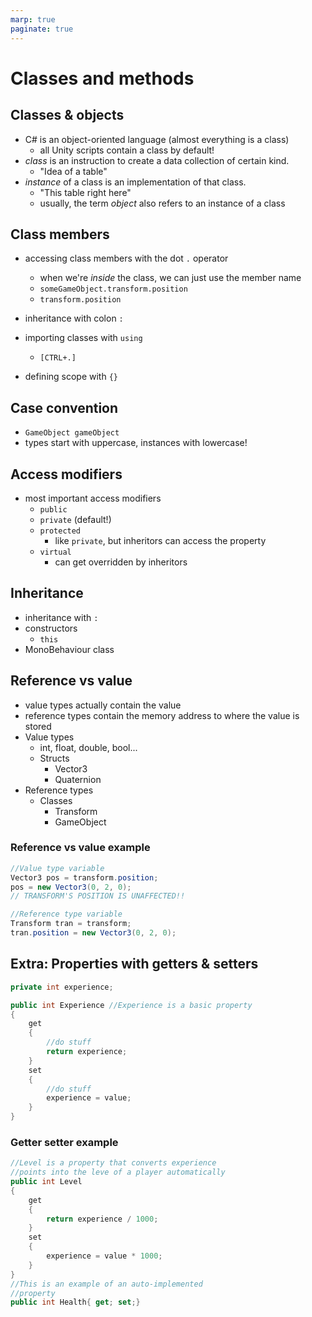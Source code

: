 ```yaml
---
marp: true
paginate: true
---
```

<!-- headingDivider: 3 -->
<!-- class: invert -->
# Classes and methods

## Classes & objects

* C# is an object-oriented language (almost everything is a class)
  * all Unity scripts contain a class by default!
* *class* is an instruction to create a data collection of certain kind.
  * "Idea of a table"
* *instance* of a class is an implementation of that class.
  * "This table right here"
  * usually, the term *object* also refers to an instance of a class
## Class members
* accessing class members with the dot `.` operator
  * when we're *inside* the class, we can just use the member name
  * `someGameObject.transform.position` 
  * `transform.position`

* inheritance with colon `:`
* importing classes with `using`
  * `[CTRL+.]`
* defining scope with `{}`


## Case convention

* `GameObject gameObject`
* types start with uppercase, instances with lowercase!



## Access modifiers
* most important access modifiers
  * `public`
  * `private` (default!)
  * `protected`
    * like `private`, but inheritors can access the property
  * `virtual`
    * can get overridden by inheritors
## Inheritance
* inheritance with `:`
* constructors
  * `this`
* MonoBehaviour class
## Reference vs value
  * value types actually contain the value
  * reference types contain the memory address to where the value is stored
  * Value types
  	* int, float, double, bool...
  	* Structs
      	* Vector3
      	* Quaternion
  * Reference types
    * Classes
      * Transform
      * GameObject
### Reference vs value example
```c#
//Value type variable
Vector3 pos = transform.position;
pos = new Vector3(0, 2, 0);
// TRANSFORM'S POSITION IS UNAFFECTED!!

//Reference type variable
Transform tran = transform;
tran.position = new Vector3(0, 2, 0);
```


## Extra: Properties with getters & setters
<!-- _backgroundColor: black -->
```c#
private int experience;

public int Experience //Experience is a basic property
{
	get
	{
		//do stuff
		return experience;
	}
	set
	{
		//do stuff
		experience = value;
	}
}
```

### Getter setter example
<!-- _backgroundColor: black -->
```c#
//Level is a property that converts experience
//points into the leve of a player automatically
public int Level
{
	get
	{
		return experience / 1000;
	}
	set
	{
		experience = value * 1000;
	}
}
//This is an example of an auto-implemented
//property
public int Health{ get; set;}
```
